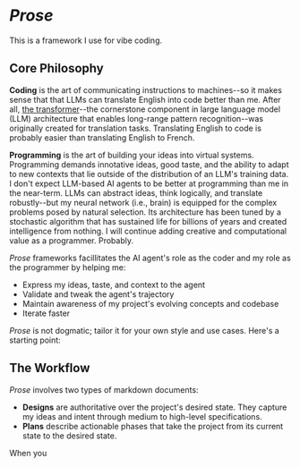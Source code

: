 # _Prose_

This is a framework I use for vibe coding.

## Core Philosophy

**Coding** is the art of communicating instructions to machines--so it makes sense that that LLMs can translate English into code better than me. After all, [the transformer](https://arxiv.org/pdf/1706.03762)--the cornerstone component in large language model (LLM) architecture that enables long-range pattern recognition--was originally created for translation tasks. Translating English to code is probably easier than translating English to French.

**Programming** is the art of building your ideas into virtual systems. Programming demands innotative ideas, good taste, and the ability to adapt to new contexts that lie outside of the distribution of an LLM's training data. I don't expect LLM-based AI agents to be better at programming than me in the near-term. LLMs can abstract ideas, think logically, and translate robustly--but my neural network (i.e., brain) is equipped for the complex problems posed by natural selection. Its architecture has been tuned by a stochastic algorithm that has sustained life for billions of years and created intelligence from nothing. I will continue adding creative and computational value as a programmer. Probably.

_Prose_ frameworks facillitates the AI agent's role as the coder and my role as the programmer by helping me:
- Express my ideas, taste, and context to the agent
- Validate and tweak the agent's trajectory
- Maintain awareness of my project's evolving concepts and codebase
- Iterate faster

_Prose_ is not dogmatic; tailor it for your own style and use cases. Here's a starting point:

## The Workflow

_Prose_ involves two types of markdown documents:

- **Designs** are authoritative over the project's desired state. They capture my ideas and intent through medium to high-level specifications.
- **Plans** describe actionable phases that take the project from its current state to the desired state.

When you
